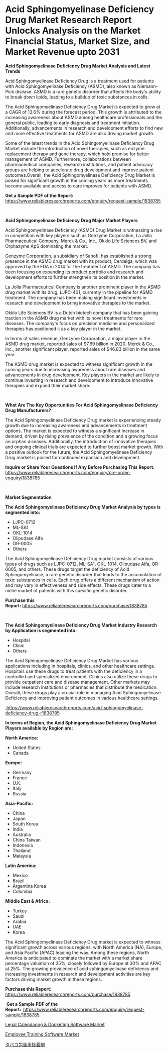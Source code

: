<p><h1>Acid Sphingomyelinase Deficiency Drug Market Research Report Unlocks Analysis on the Market Financial Status, Market Size, and Market Revenue upto 2031</h1></p><p><strong>Acid Sphingomyelinase Deficiency Drug Market Analysis and Latest Trends</strong></p>
<p><p>Acid Sphingomyelinase Deficiency Drug is a treatment used for patients with Acid Sphingomyelinase Deficiency (ASMD), also known as Niemann-Pick disease. ASMD is a rare genetic disorder that affects the body's ability to break down lipids, leading to a buildup of toxic substances in cells.</p><p>The Acid Sphingomyelinase Deficiency Drug Market is expected to grow at a CAGR of 13.6% during the forecast period. This growth is attributed to the increasing awareness about ASMD among healthcare professionals and the general public, leading to early diagnosis and treatment initiation. Additionally, advancements in research and development efforts to find new and more effective treatments for ASMD are also driving market growth.</p><p>Some of the latest trends in the Acid Sphingomyelinase Deficiency Drug Market include the introduction of novel therapies, such as enzyme replacement therapy and gene therapy, which hold promise for better management of ASMD. Furthermore, collaborations between pharmaceutical companies, research institutions, and patient advocacy groups are helping to accelerate drug development and improve patient outcomes.Overall, the Acid Sphingomyelinase Deficiency Drug Market is poised for significant growth in the coming years as more treatments become available and access to care improves for patients with ASMD.</p></p>
<p><strong>Get a Sample PDF of the Report:&nbsp;</strong> <a href="https://www.reliableresearchreports.com/enquiry/request-sample/1838785">https://www.reliableresearchreports.com/enquiry/request-sample/1838785</a></p>
<p>&nbsp;</p>
<p><strong>Acid Sphingomyelinase Deficiency Drug Major Market Players</strong></p>
<p><p>Acid Sphingomyelinase Deficiency (ASMD) Drug Market is witnessing a rise in competition with key players such as Genzyme Corporation, La Jolla Pharmaceutical Company, Merck & Co., Inc., Okklo Life Sciences BV, and Orphazyme ApS dominating the market.</p><p>Genzyme Corporation, a subsidiary of Sanofi, has established a strong presence in the ASMD drug market with its product, Cerdelga, which was approved by the FDA in 2014 for the treatment of ASMD. The company has been focusing on expanding its product portfolio and research and development efforts to further strengthen its position in the market.</p><p>La Jolla Pharmaceutical Company is another prominent player in the ASMD drug market with its drug, LJPC-401, currently in the pipeline for ASMD treatment. The company has been making significant investments in research and development to bring innovative therapies to the market.</p><p>Okklo Life Sciences BV is a Dutch biotech company that has been gaining traction in the ASMD drug market with its novel treatments for rare diseases. The company's focus on precision medicine and personalized therapies has positioned it as a key player in the market.</p><p>In terms of sales revenue, Genzyme Corporation, a major player in the ASMD drug market, reported sales of $7.69 billion in 2020. Merck & Co., Inc., another significant player, reported sales of $46.83 billion in the same year.</p><p>The ASMD drug market is expected to witness significant growth in the coming years due to increasing awareness about rare diseases and advancements in drug development. Key players in the market are likely to continue investing in research and development to introduce innovative therapies and expand their market share.</p></p>
<p>&nbsp;</p>
<p><strong>What Are The Key Opportunities For Acid Sphingomyelinase Deficiency Drug Manufacturers?</strong></p>
<p><p>The Acid Sphingomyelinase Deficiency Drug market is experiencing steady growth due to increasing awareness and advancements in treatment options. The market is expected to witness a significant increase in demand, driven by rising prevalence of the condition and a growing focus on orphan diseases. Additionally, the introduction of innovative therapies and ongoing clinical trials are expected to further boost market growth. With a positive outlook for the future, the Acid Sphingomyelinase Deficiency Drug market is poised for continued expansion and development.</p></p>
<p><strong>Inquire or Share Your Questions If Any Before Purchasing This Report:</strong> <a href="https://www.reliableresearchreports.com/enquiry/pre-order-enquiry/1838785">https://www.reliableresearchreports.com/enquiry/pre-order-enquiry/1838785</a></p>
<p>&nbsp;</p>
<p><strong>Market Segmentation</strong></p>
<p><strong>The Acid Sphingomyelinase Deficiency Drug Market Analysis by types is segmented into:</strong></p>
<p><ul><li>LJPC-0712</li><li>ML-SA1</li><li>OKL-1014</li><li>Olipudase Alfa</li><li>OR-0005</li><li>Others</li></ul></p>
<p><p>The Acid Sphingomyelinase Deficiency Drug market consists of various types of drugs such as LJPC-0712, ML-SA1, OKL-1014, Olipudase Alfa, OR-0005, and others. These drugs target the deficiency of Acid Sphingomyelinase, a rare genetic disorder that leads to the accumulation of toxic substances in cells. Each drug offers a different mechanism of action and may vary in effectiveness and side effects. These drugs cater to a niche market of patients with this specific genetic disorder.</p></p>
<p><strong>Purchase this Report:&nbsp;</strong><a href="https://www.reliableresearchreports.com/purchase/1838785">https://www.reliableresearchreports.com/purchase/1838785</a></p>
<p>&nbsp;</p>
<p><strong>The Acid Sphingomyelinase Deficiency Drug Market Industry Research by Application is segmented into:</strong></p>
<p><ul><li>Hospital</li><li>Clinic</li><li>Others</li></ul></p>
<p><p>The Acid Sphingomyelinase Deficiency Drug Market has various applications including in hospitals, clinics, and other healthcare settings. Hospitals use these drugs to treat patients with the deficiency in a controlled and specialized environment. Clinics also utilize these drugs to provide outpatient care and disease management. Other markets may include research institutions or pharmacies that distribute the medication. Overall, these drugs play a crucial role in managing Acid Sphingomyelinase Deficiency and improving patient outcomes in various healthcare settings.</p></p>
<p><a href="https://www.reliableresearchreports.com/acid-sphingomyelinase-deficiency-drug-r1838785">&nbsp;https://www.reliableresearchreports.com/acid-sphingomyelinase-deficiency-drug-r1838785</a></p>
<p><strong>In terms of Region, the Acid Sphingomyelinase Deficiency Drug Market Players available by Region are:</strong></p>
<p>
    <p> <strong> North America: </strong>
        <ul>
            <li>United States</li>
            <li>Canada</li>
        </ul>
        </p> 
    <p> <strong> Europe: </strong>
        <ul>
            <li>Germany</li>
            <li>France</li>
            <li>U.K.</li>
            <li>Italy</li>
            <li>Russia</li>
        </ul>
        </p> 
    <p> <strong> Asia-Pacific: </strong>
        <ul>
            <li>China</li>
            <li>Japan</li>
            <li>South Korea</li>
            <li>India</li>
            <li>Australia</li>
            <li>China Taiwan</li>
            <li>Indonesia</li>
            <li>Thailand</li>
            <li>Malaysia</li>
        </ul>
        </p> 
    <p> <strong> Latin America: </strong>
        <ul>
            <li>Mexico</li>
            <li>Brazil</li>
            <li>Argentina Korea</li>
            <li>Colombia</li>
        </ul>
        </p> 
    <p> <strong> Middle East & Africa: </strong>
        <ul>
            <li>Turkey</li>
            <li>Saudi</li>
            <li>Arabia</li>
            <li>UAE</li>
            <li>Korea</li>
        </ul>
    </p>
    </p>
<p><p>The Acid Sphingomyelinase Deficiency Drug market is expected to witness significant growth across various regions, with North America (NA), Europe, and Asia Pacific (APAC) leading the way. Among these regions, North America is anticipated to dominate the market with a market share percentage valuation of 35%, closely followed by Europe at 30% and APAC at 25%. The growing prevalence of acid sphingomyelinase deficiency and increasing investments in research and development activities are key factors driving market growth in these regions.</p></p>
<p><strong>Purchase this Report: </strong><a href="https://www.reliableresearchreports.com/purchase/1838785">https://www.reliableresearchreports.com/purchase/1838785</a></p>
<p>&nbsp;<strong>Get a Sample PDF of the Report:&nbsp;&nbsp;</strong><a href="https://www.reliableresearchreports.com/enquiry/request-sample/1838785">https://www.reliableresearchreports.com/enquiry/request-sample/1838785</a></p>
<p><strong></strong></p>
<p><p><a href="https://github.com/jhcraigie/Market-Research-Report-List-4/blob/main/legal-calendaring-docketing-software-market.md">Legal Calendaring & Docketing Software Market</a></p><p><a href="https://github.com/PeterParrish5/Market-Research-Report-List-5/blob/main/employee-training-software-market.md">Employee Training Software Market</a></p><p><a href="https://github.com/AaronVargas43/Market-Research-Report-List-2/blob/main/7836783179217.md">タバコ包装用接着剤</a></p></p>